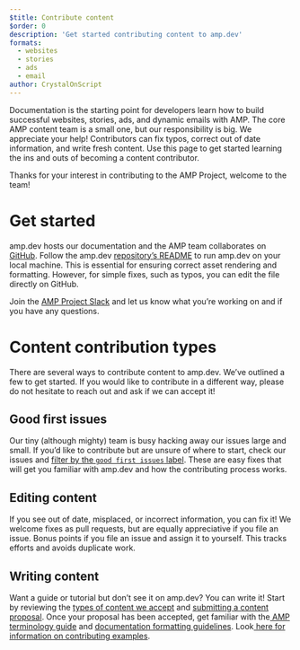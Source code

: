 ```yaml
---
$title: Contribute content 
$order: 0
description: 'Get started contributing content to amp.dev'
formats:
  - websites
  - stories
  - ads
  - email
author: CrystalOnScript
---
```


Documentation is the starting point for developers learn how to build successful websites, stories, ads, and dynamic emails with AMP. The core AMP content team is a small one, but our responsibility is big. We appreciate your help! Contributors can fix typos, correct out of date information, and write fresh content. Use this page to get started learning the ins and outs of becoming a content contributor. 

Thanks for your interest in contributing to the AMP Project, welcome to the team! 

# Get started

amp.dev hosts our documentation and the AMP team collaborates on [GitHub](https://github.com/ampproject). Follow the amp.dev [repository’s README](https://github.com/ampproject/amp.dev) to run amp.dev on your local machine. This is essential for ensuring correct asset rendering and formatting. However, for simple fixes, such as typos, you can edit the file directly on GitHub.

Join the [AMP Project Slack](https://docs.google.com/forms/d/e/1FAIpQLSd83J2IZA6cdR6jPwABGsJE8YL4pkypAbKMGgUZZriU7Qu6Tg/viewform?fbzx=4406980310789882877) and let us know what you’re working on and if you have any questions. 

# Content contribution types 

There are several ways to contribute content to amp.dev. We’ve outlined a few to get started. If you would like to contribute in a different way, please do not hesitate to reach out and ask if we can accept it! 

## Good first issues

Our tiny (although mighty) team is busy hacking away our issues large and small. If you’d like to contribute but are unsure of where to start, check our issues and [filter by the `good first issues` label](https://github.com/ampproject/amp.dev/labels/good%20first%20issue). These are easy fixes that will get you familiar with amp.dev and how the contributing process works.

## Editing content 

If you see out of date, misplaced, or incorrect information, you can fix it! We welcome fixes as pull requests, but are equally appreciative if you file an issue. Bonus points if you file an issue and assign it to yourself. This tracks efforts and avoids duplicate work.

## Writing content 

Want a guide or tutorial but don’t see it on amp.dev? You can write it! Start by reviewing the [types of content we accept](https://docs.google.com/document/d/1C3ZyrqybWkL7co0BzC5fkgGjaT1Bv1uvrDYFFmZ26NQ/edit) and [submitting a content proposal](https://docs.google.com/document/d/1crPU7KoFYqpXAewYzbQm7RkU7hz-UiYEcqE8cso7Yc4/edit#heading=h.vg7gibbb5yw). Once your proposal has been accepted, get familiar with the[ AMP terminology guide](https://docs.google.com/document/d/1esM3fMlh_n8chjAyPYm6ljDjb2j0wjBHUqJuIFAP01g/edit?ts=5d2e0677#) and [documentation formatting guidelines](https://docs.google.com/document/d/1esM3fMlh_n8chjAyPYm6ljDjb2j0wjBHUqJuIFAP01g/edit#heading=h.4poc86duk583). Look[ here for information on contributing examples](https://github.com/ampproject/amp.dev/blob/future/contributing/samples.md).   

